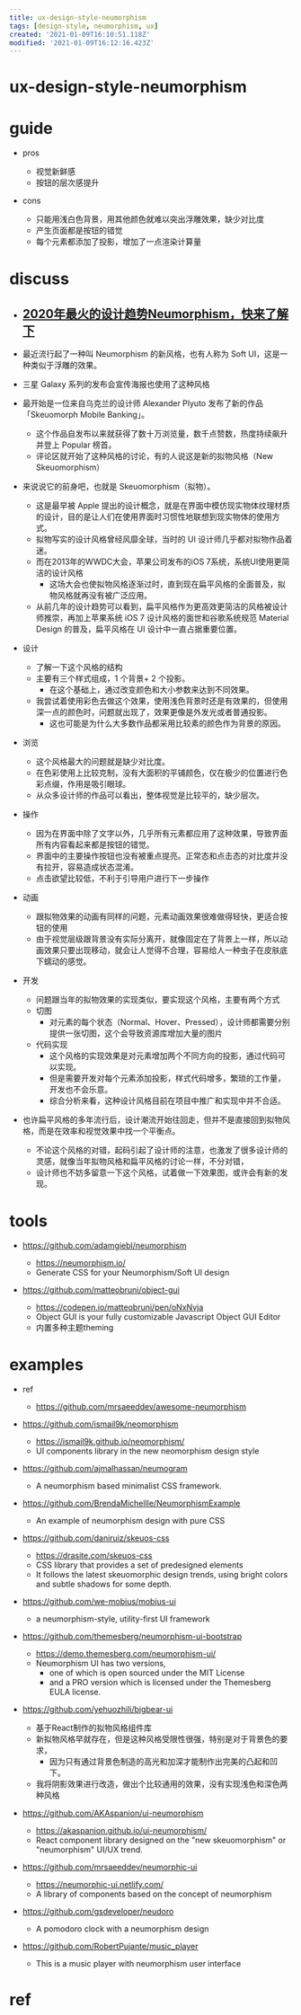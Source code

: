 ```yaml
---
title: ux-design-style-neumorphism
tags: [design-style, neumorphism, ux]
created: '2021-01-09T16:10:51.118Z'
modified: '2021-01-09T16:12:16.423Z'
---
```


# ux-design-style-neumorphism

# guide

- pros
  - 视觉新鲜感
  - 按钮的层次感提升

- cons
  - 只能用浅白色背景，用其他颜色就难以突出浮雕效果，缺少对比度
  - 产生页面都是按钮的错觉
  - 每个元素都添加了投影，增加了一点渲染计算量

# discuss

- ## [2020年最火的设计趋势Neumorphism，快来了解下](https://www.jianshu.com/p/982fc75f858d)
- 最近流行起了一种叫 Neumorphism 的新风格，也有人称为 Soft UI，这是一种类似于浮雕的效果。
- 三星 Galaxy 系列的发布会宣传海报也使用了这种风格
- 最开始是一位来自乌克兰的设计师 Alexander Plyuto 发布了新的作品「Skeuomorph Mobile Banking」。
  - 这个作品自发布以来就获得了数十万浏览量，数千点赞数，热度持续飙升并登上 Popular 榜首。
  - 评论区就开始了这种风格的讨论，有的人说这是新的拟物风格（New Skeuomorphism）
- 来说说它的前身吧，也就是 Skeuomorphism（拟物）。
  - 这是最早被 Apple 提出的设计概念，就是在界面中模仿现实物体纹理材质的设计，目的是让人们在使用界面时习惯性地联想到现实物体的使用方式。
  - 拟物写实的设计风格曾经风靡全球，当时的 UI 设计师几乎都对拟物作品着迷。
  - 而在2013年的WWDC大会，苹果公司发布的iOS 7系统，系统UI使用更简洁的设计风格
    - 这场大会也使拟物风格逐渐过时，直到现在扁平风格的全面普及，拟物风格就再没有被广泛应用。
  - 从前几年的设计趋势可以看到，扁平风格作为更高效更简洁的风格被设计师推崇，再加上苹果系统 iOS 7 设计风格的面世和谷歌系统规范 Material Design 的普及，扁平风格在 UI 设计中一直占据重要位置。

- 设计
  - 了解一下这个风格的结构
  - 主要有三个样式组成，1 个背景+ 2 个投影。
    - 在这个基础上，通过改变颜色和大小参数来达到不同效果。
  - 我尝试着使用彩色去做这个效果，使用浅色背景时还是有效果的，但使用深一点的颜色时，问题就出现了，效果更像是外发光或者普通投影。
    - 这也可能是为什么大多数作品都采用比较素的颜色作为背景的原因。
- 浏览
  - 这个风格最大的问题就是缺少对比度。
  - 在色彩使用上比较克制，没有大面积的平铺颜色，仅在极少的位置进行色彩点缀，作用是吸引眼球。
  - 从众多设计师的作品可以看出，整体视觉是比较平的，缺少层次。
- 操作
  - 因为在界面中除了文字以外，几乎所有元素都应用了这种效果，导致界面所有内容看起来都是按钮的错觉。
  - 界面中的主要操作按钮也没有被重点提亮。正常态和点击态的对比度并没有拉开，容易造成状态混淆。
  - 点击欲望比较低，不利于引导用户进行下一步操作
- 动画
  - 跟拟物效果的动画有同样的问题，元素动画效果很难做得轻快，更适合按钮的使用
  - 由于视觉层级跟背景没有实际分离开，就像固定在了背景上一样，所以动画效果只要出现移动，就会让人觉得不合理，容易给人一种虫子在皮肤底下蠕动的感觉。
- 开发
  - 问题跟当年的拟物效果的实现类似，要实现这个风格，主要有两个方式
  - 切图
    - 对元素的每个状态（Normal、Hover、Pressed），设计师都需要分别提供一张切图，这个会导致资源库增加大量的图片
  - 代码实现
    - 这个风格的实现效果是对元素增加两个不同方向的投影，通过代码可以实现。
    - 但是需要开发对每个元素添加投影，样式代码增多，繁琐的工作量，开发也不会乐意。
    - 综合分析来看，这种设计风格目前在项目中推广和实现中并不合适。
- 也许扁平风格的多年流行后，设计潮流开始往回走，但并不是直接回到拟物风格，而是在效率和视觉效果中找一个平衡点。
  - 不论这个风格的对错，起码引起了设计师的注意，也激发了很多设计师的灵感，就像当年拟物风格和扁平风格的讨论一样，不分对错，
  - 设计师也不妨多留意一下这个风格，试着做一下效果图，或许会有新的发现。

# tools

- https://github.com/adamgiebl/neumorphism
  - https://neumorphism.io/
  - Generate CSS for your Neumorphism/Soft UI design

- https://github.com/matteobruni/object-gui
  - https://codepen.io/matteobruni/pen/oNxNvja
  - Object GUI is your fully customizable Javascript Object GUI Editor
  - 内置多种主题theming

# examples

- ref
  - https://github.com/mrsaeeddev/awesome-neumorphism

- https://github.com/ismail9k/neomorphism
  - https://ismail9k.github.io/neomorphism/
  - UI components library in the new neomorphism design style
- https://github.com/ajmalhassan/neumogram
  - A neumorphism based minimalist CSS framework.
- https://github.com/BrendaMichellle/NeumorphismExample
  - An example of neumorphism design with pure CSS
- https://github.com/daniruiz/skeuos-css
  - https://drasite.com/skeuos-css
  - CSS library that provides a set of predesigned elements 
  - It follows the latest skeuomorphic design trends, using bright colors and subtle shadows for some depth.
- https://github.com/we-mobius/mobius-ui
  - a neumorphism-style, utility-first UI framework

- https://github.com/themesberg/neumorphism-ui-bootstrap
  - https://demo.themesberg.com/neumorphism-ui/
  - Neumorphism UI has two versions, 
    - one of which is open sourced under the MIT License 
    - and a PRO version which is licensed under the Themesberg EULA license.

- https://github.com/yehuozhili/bigbear-ui
  - 基于React制作的拟物风格组件库
  - 新拟物风格早就存在，但是这种风格受限性很强，特别是对于背景色的要求，
    - 因为只有通过背景色制造的高光和加深才能制作出完美的凸起和凹下。
  - 我将阴影效果进行改造，做出个比较通用的效果，没有实现浅色和深色两种风格
- https://github.com/AKAspanion/ui-neumorphism
  - https://akaspanion.github.io/ui-neumorphism/
  - React component library designed on the "new skeuomorphism" or "neumorphism" UI/UX trend.
- https://github.com/mrsaeeddev/neumorphic-ui
  - https://neumorphic-ui.netlify.com/
  - A library of components based on the concept of neumorphism

 

- https://github.com/gsdeveloper/neudoro
  - A pomodoro clock with a neumorphism design
- https://github.com/RobertPujante/music_player
  - This is a music player with neumorphism user interface

# ref
